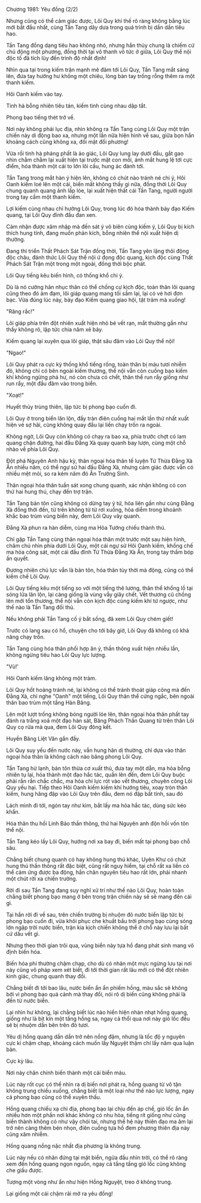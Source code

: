 




Chương 1981: Yêu đồng (2/2)


Nhưng cũng có thể cảm giác được, Lôi Quy khí thế rõ ràng không bằng lúc mới bắt đầu nhất, cùng Tần Tang dây dưa trong quá trình bị dần dần tiêu hao.

Tần Tang đồng dạng tiêu hao không nhỏ, nhưng hắn thủy chung là chiếm cứ chủ động một phương, đồng thời tại vô thanh vô tức ở giữa, Lôi Quy thể nội độc tố đã tích lũy đến trình độ nhất định!

Nhìn qua tại trong kiếm trận mạnh mẽ đâm tới Lôi Quy, Tần Tang mắt sáng lên, đưa tay hướng hư không một chiêu, lòng bàn tay trống rỗng thêm ra một thanh kiếm.

Hôi Oanh kiếm vào tay.

Tinh hà bỗng nhiên tiêu tán, kiếm tinh cùng nhau dập tắt.

Phong bạo tiếng thét trở về.

Nơi này không phải lục địa, nhìn không ra Tần Tang cùng Lôi Quy một trận chiến này di động bao xa, nhưng một lần nữa hiện hình về sau, giữa bọn hắn khoảng cách cũng không xa, đối mặt đối phương!

Vừa rồi tinh hà phảng phất là ảo giác, Lôi Quy lung lay dưới đầu, gắt gao nhìn chằm chằm lại xuất hiện tại trước mặt con mồi, ánh mắt hung lệ tới cực điểm, hóa thành một cái to lớn lôi cầu, hung ác đánh tới.

Tần Tang trong mắt hàn ý hiện lên, không có chút nào tránh né chi ý, Hôi Oanh kiếm loé lên một cái, biến mất không thấy gì nữa, đồng thời Lôi Quy chung quanh quang ảnh lấp lóe, lại xuất hiện thất cái Tần Tang, người người trong tay cầm một thanh kiếm.

Lợi kiếm cùng nhau chỉ hướng Lôi Quy, trong lúc đó hóa thành bảy đạo Kiếm quang, tại Lôi Quy đỉnh đầu đan xen.

Cảm nhận được xâm nhập mà đến sát ý vô biên cùng kiếm ý, Lôi Quy bị kích thích hung tính, đang muốn phản kích, bỗng nhiên thể nội xuất hiện dị thường.

Đang thi triển Thất Phách Sát Trận đồng thời, Tần Tang yên lặng thôi động độc châu, đánh thức Lôi Quy thể nội ứ đọng độc quang, kịch độc cùng Thất Phách Sát Trận một trong một ngoài, đồng thời bộc phát.

Lôi Quy tiếng kêu biến hình, có thống khổ chi ý.

Dù là nó cường hãn nhục thân có thể chống cự kịch độc, toàn thân lôi quang cũng theo đó ảm đạm, lôi giáp quang mang tối sầm lại, lại có vẻ hơi đơn bạc. Vừa đúng lúc này, bảy đạo Kiếm quang giao hội, tật trảm mà xuống!

"Răng rắc!"

Lôi giáp phía trên đột nhiên xuất hiện nhỏ bé vết rạn, mắt thường gần như thấy không rõ, lập tức chia năm xẻ bảy.

Kiếm quang lại xuyên qua lôi giáp, thật sâu đâm vào Lôi Quy thể nội!

"Ngao!"

Lôi Quy phát ra cực kỳ thống khổ tiếng rống, toàn thân bị máu tươi nhiễm đỏ, không chỉ có bên ngoài kiếm thương, thể nội vẫn còn cuồng bạo kiếm khí không ngừng phá hư, nó còn chưa có chết, thân thể run rẩy giống như run rẩy, một đầu đâm vào trong biển.

"Xoạt!"

Huyết thủy trùng thiên, lập tức bị phong bạo cuốn đi.

Lôi Quy ở trong biển lăn lộn, đầy tràn điên cuồng hai mắt lần thứ nhất xuất hiện vẻ sợ hãi, cũng không quay đầu lại liền chạy trốn ra ngoài.

Không ngờ, Lôi Quy còn không có chạy ra bao xa, phía trước chợt có lam quang chặn đường, hai đầu Đằng Xà quay quanh bay lượn, cùng một chỗ nhào về phía Lôi Quy.

Đột phá Nguyên Anh hậu kỳ, thân ngoại hóa thân tế luyện Tứ Thừa Đằng Xà Ấn nhiều năm, có thể ngự sử hai đầu Đằng Xà, nhưng cảm giác được vẫn có nhiều mệt mỏi, so ra kém năm đó Ân Trường Sinh.

Thân ngoại hóa thân tuần sát xong chung quanh, xác nhận không có con thứ hai hung thú, chạy đến trợ trận.

Tần Tang bản tôn cũng không có dừng tay ý tứ, hỏa liên gần như cùng Đằng Xà đồng thời đến, từ trên không từ từ rơi xuống, hỏa diễm trong khoảnh khắc bao trùm vùng biển này, đem Lôi Quy vây quanh.

Đằng Xà phun ra hàn diễm, cùng ma Hỏa Tướng chiếu thành thú.

Chỉ gặp Tần Tang cùng thân ngoại hóa thân một trước một sau hiện hình, chăm chú nhìn phía dưới Lôi Quy, một cái ngự sử Hôi Oanh kiếm, khống chế ma hỏa công sát, một cái đầu đỉnh Tứ Thừa Đằng Xà Ấn, trong tay thầm bóp ấn quyết.

Đương nhiên chủ lực vẫn là bản tôn, hóa thân tùy thời mà động, cũng có thể kiềm chế Lôi Quy.

Lôi Quy tiếng kêu một tiếng so với một tiếng thê lương, thân thể khổng lồ tại sóng lửa lăn lộn, lại càng giống là vùng vẫy giãy chết. Vết thương cũ chồng lên mới tổn thương, thể nội vẫn còn kịch độc cùng kiếm khí tứ ngược, như thế nào là Tần Tang đối thủ.

Nếu không phải Tần Tang cố ý bắt sống, đã xem Lôi Quy chém giết!

Trước có lang sau có hổ, chuyện cho tới bây giờ, Lôi Quy đã không có khả năng chạy trốn.

Tần Tang cùng hóa thân phối hợp ăn ý, thần thông xuất hiện nhiều lần, không ngừng tiêu hao Lôi Quy lực lượng.

"Vù!'

Hôi Oanh kiếm lăng không một trảm.

Lôi Quy hốt hoảng tránh né, lại không có thể tránh thoát giáp công mà đến Đằng Xà, chỉ nghe "Oanh" một tiếng, Lôi Quy thân thể cứng ngắc, bên ngoài thân bao trùm một tầng Hàn Băng.

Lên một lượt trống không bóng người lóe lên, thân ngoại hóa thân phất tay đánh ra trắng xoá một đạo hàn sát, Băng Phách Thần Quang từ trên thân Lôi Quy cọ rửa mà qua, đem Lôi Quy đông kết.

Huyền Băng Liệt Văn gắn đầy.

Lôi Quy suy yếu đến nước này, vẫn hung hãn dị thường, chỉ dựa vào thân ngoại hóa thân là không cách nào băng phong Lôi Quy.

Tần Tang hừ lạnh, bản tôn thừa cơ xuất thủ, đưa tay một dẫn, ma hỏa bỗng nhiên tụ lại, hóa thành một đạo hắc tác, quấn lên đến, đem Lôi Quy buộc phải rắn rắn chắc chắc, ma hỏa chi lực rót vào vết thương, chuyên công Lôi Quy yếu hại. Tiếp theo Hôi Oanh kiếm kiếm khí hướng tiêu, xoay tròn thân kiếm, hung hăng đập vào Lôi Quy trên đầu, đem nó đập bất tỉnh, sau đó

Lách mình đi tới, ngón tay như kìm, bắt lấy ma hỏa hắc tác, dùng sức kéo khẩn.

Hóa thân thu hồi Linh Bảo thần thông, thứ hai Nguyên anh độn hồi vốn tôn thể nội.

Tần Tang kéo lấy Lôi Quy, hướng nơi xa bay đi, biến mất tại phong bạo chỗ sâu.

Chẳng biết chung quanh có hay không hung thú khác, Uyên Khư có chút hung thú thần thông rất đặc biệt, cũng rất nguy hiểm, tại chỗ rất xa liền có thể cảm ứng được ba động, hắn chân nguyên tiêu hao rất lớn, phải nhanh một chút rời xa chiến trường.

Rời đi sau Tần Tang đang suy nghĩ xử trí như thế nào Lôi Quy, hoàn toàn chẳng biết phong bạo mang ở bên trong trận chiến này sẽ sẽ mang đến cái gì.

Tại hắn rời đi về sau, trên chiến trường bị nhuộm đỏ nước biển lập tức bị phong bạo cuốn đi, vừa khôi phục che khuất bầu trời phong bạo cùng sóng lớn ngập trời nước biển, trận kia kịch chiến không thể ở chỗ này lưu lại bất cứ dấu vết gì.

Nhưng theo thời gian trôi qua, vùng biển này tựa hồ đang phát sinh mang vô định biến hóa.

Biến hóa phi thường chậm chạp, cho dù có nhân một mực ngừng lưu tại nơi này cũng vô pháp xem xét biết, đi tới thời gian rất lâu mới có thể đột nhiên kinh giác, chung quanh thay đổi.

Chẳng biết đi tới bao lâu, nước biển ẩn ẩn phiếm hồng, màu sắc sẽ không bởi vì phong bạo quá cảnh mà thay đổi, nói rõ dị biến cũng không phải là đến từ nước biển.

Lại nhìn hư không, lại chẳng biết lúc nào hiển hiện nhàn nhạt hồng quang, giống như là bịt kín một tầng hồng sa, ngay cả thổi qua nơi này gió lốc đều sẽ bị nhuộm dần bên trên đỏ tươi.

Yêu dị hồng quang dần dần trở nên nồng đậm, nhưng là tốc độ y nguyên cực kì chậm chạp, khoảng cách muốn lấy Nguyệt thậm chí lấy năm qua luận bàn.

Cực kỳ lâu.

Nơi này chân chính biến thành một cái biển máu.

Lúc này rốt cục có thể nhìn ra dị biến nơi phát ra, hồng quang từ vô tận không trung chiếu xuống, chẳng biết là một loại như thế nào lực lượng, ngay cả phong bạo cũng có thể xuyên thấu.

Hồng quang chiếu xạ chi địa, phong bạo lại chịu đến áp chế, gió lốc ẩn ẩn nhiều hơn một phần nơi khác không có nhu hòa, tiếng rít giống như cũng biến thành không có như vậy chói tai, nhưng thế hệ này thiên đạo ma âm lại trở nên càng thêm bén nhọn, điên cuồng tựa hồ đem phương thiên địa này cũng xâm nhiễm.

Hồng quang nồng nặc nhất địa phương là không trung.

Lúc này nếu có nhân đứng tại mặt biển, ngửa đầu nhìn trời, có thể rõ ràng xem đến hồng quang ngọn nguồn, ngay cả tầng tầng gió lốc cũng không che giấu được.

Tượng một vòng như ẩn như hiện Hồng Nguyệt, treo ở không trung.

Lại giống một cái chậm rãi mở ra yêu đồng!




